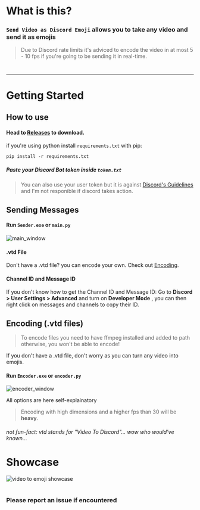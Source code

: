 # What is this?
### `Send Video as Discord Emoji` allows you to take any video and send it as emojis
> Due to Discord rate limits it's adviced to encode the video in at most 5 - 10 fps if you're going to be sending it in real-time.
#
***
# Getting Started
## How to use
#### Head to [Releases](https://github.com/menvae/Send-Video-as-Discord-Emojis/releases) to download.

if you're using python install `requirements.txt` with pip:
```
pip install -r requirements.txt
```
##### Paste your Discord Bot token inside `token.txt`

> You can also use your user token but it is against [Discord's Guidelines](https://discord.com/guidelines/#:~:text=14.%20Do%20not%20use%20self%2Dbots%20or%20user%2Dbots.%20Each%20account%20must%20be%20associated%20with%20a%20human%2C%20not%20a%20bot.%20(See%20our%20Platform%20Manipulation%20Policy%20Explainer%20for%20more.)) and I'm not responible if discord takes action.


## Sending Messages

#### Run `Sender.exe`  or `main.py`
![main_window](https://github.com/menvae/Send-Video-as-Discord-Emojis/assets/116231436/585542b0-6c7e-4776-b981-4338b144773c)


#### **.vtd File**
Don't have a .vtd file? you can encode your own. Check out [Encoding](#encoding).

#### **Channel ID and Message ID**
If you don't know how to get the Channel ID and Message ID:
Go to **Discord > User Settings > Advanced**
and turn on **Developer Mode** , you can then right click on messages and channels to copy their ID.


<a name="encoding" />

## Encoding (.vtd files)
> To encode files you need to have ffmpeg installed and added to path otherwise, you won't be able to encode!

If you don't have a .vtd file, don't worry as you can turn any video into emojis.
#### Run `Encoder.exe`  or `encoder.py`
![encoder_window](https://github.com/menvae/Send-Video-as-Discord-Emojis/assets/116231436/09ed1573-819d-4a31-874b-c05f4f742464)


All options are here self-explainatory
> Encoding with high dimensions and a higher fps than 30 will be **heavy**.

###### not fun-fact: vtd stands for "Video To Discord"... wow who would've known...


# Showcase
![video to emoji showcase](https://github.com/menvae/Send-Video-as-Discord-Emojis/assets/116231436/bf36da11-84bc-4206-b35f-9e77a5b7a23f)


#
### Please report an issue if encountered
